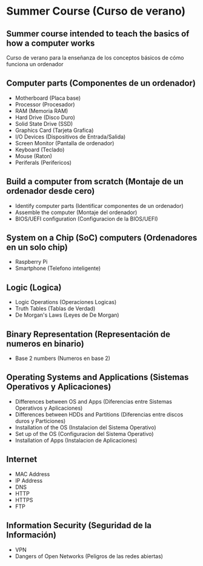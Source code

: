 # Summer Course (Curso de verano)

Summer course intended to teach the basics of how a computer works
---
Curso de verano para la enseñanza de los conceptos básicos de cómo funciona un ordenador

## Computer parts (Componentes de un ordenador)

* Motherboard (Placa base)
* Processor (Procesador)
* RAM (Memoria RAM)
* Hard Drive (Disco Duro)
* Solid State Drive (SSD)
* Graphics Card (Tarjeta Grafica)
* I/O Devices (Dispositivos de Entrada/Salida)
 * Screen Monitor (Pantalla de ordenador)
 * Keyboard (Teclado)
 * Mouse (Raton)
 * Periferals (Perifericos)

## Build a computer from scratch (Montaje de un ordenador desde cero)

* Identify computer parts (Identificar componentes de un ordenador)
* Assemble the computer (Montaje del ordenador)
* BIOS/UEFI configuration (Configuracion de la BIOS/UEFI)

## System on a Chip (SoC) computers (Ordenadores en un solo chip)

* Raspberry Pi
* Smartphone (Telefono inteligente)

## Logic (Logica)

* Logic Operations (Operaciones Logicas)
* Truth Tables (Tablas de Verdad)
* De Morgan's Laws (Leyes de De Morgan)

## Binary Representation (Representación de numeros en binario)

* Base 2 numbers (Numeros en base 2)

## Operating Systems and Applications (Sistemas Operativos y Aplicaciones)

* Differences between OS and Apps (Diferencias entre Sistemas Operativos y Aplicaciones)
* Differences between HDDs and Partitions (Diferencias entre discos duros y Particiones)
* Installation of the OS (Instalacion del Sistema Operativo)
* Set up of the OS (Configuracion del Sistema Operativo)
* Installation of Apps (Instalacion de Aplicaciones)

## Internet

* MAC Address
* IP Address
* DNS
* HTTP
* HTTPS
* FTP

## Information Security (Seguridad de la Información)

* VPN
* Dangers of Open Networks (Peligros de las redes abiertas)

